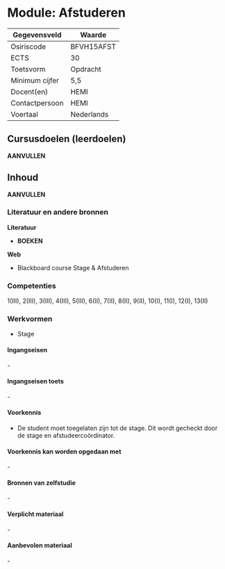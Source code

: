 # Module: Afstuderen

| Gegevensveld  | Waarde |
| ------------- | ------------- |
| Osiriscode  | BFVH15AFST  |
| ECTS  | 30 |
| Toetsvorm  | Opdracht |
| Minimum cijfer  | 5,5 |
| Docent(en)  | HEMI |
| Contactpersoon  | HEMI |
| Voertaal  | Nederlands |

## Cursusdoelen (leerdoelen)

__AANVULLEN__

## Inhoud

__AANVULLEN__

### Literatuur en andere bronnen

**Literatuur**  
- __BOEKEN__

**Web**
- Blackboard course Stage & Afstuderen

### Competenties
1(III), 2(III), 3(III), 4(III), 5(III), 6(II), 7(II), 8(II), 9(II), 10(I), 11(I), 12(I), 13(II)

### Werkvormen  
- Stage

#### Ingangseisen 
\- 

#### Ingangseisen toets
\- 

#### Voorkennis
- De student moet toegelaten zijn tot de stage. Dit wordt gecheckt door de stage en afstudeercoördinator.

#### Voorkennis kan worden opgedaan met
\-

#### Bronnen van zelfstudie
\-

#### Verplicht materiaal
\-

#### Aanbevolen materiaal
\-

